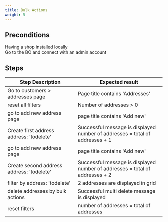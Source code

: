 ```yaml
---
title: Bulk Actions
weight: 5
---
```


## Preconditions

Having a shop installed locally\
Go to the BO and connect with an admin account
## Steps
| Step Description | Expected result |
| ----- | ----- |
| Go to customers > addresses page | Page title contains 'Addresses' |
| reset all filters | Number of addresses > 0 |
| go to add new address page | page title contains 'Add new' |
| Create first address <br>address: 'todelete' | Successful message is displayed<br>number of addresses = total of addresses + 1 |
| go to add new address page | page title contains 'Add new' |
| Create second address <br>address: 'todelete' | Successful message is displayed<br>number of addresses = total of addresses + 2 |
| filter by address: 'todelete' | 2 addresses are displayed in grid |
| delete addresses by bulk actions | Successful multi delete message is displayed |
| reset filters | number of addresses = total of addresses |
